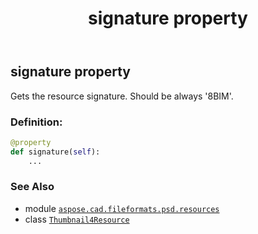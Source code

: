 ﻿---
title: signature property
second_title: Aspose.CAD for Python via .NET API References
description: 
type: docs
weight: 140
url: /aspose.cad.fileformats.psd.resources/thumbnail4resource/signature/
is_root: false
---

## signature property


Gets the resource signature. Should be always '8BIM'.
### Definition:
```python
@property
def signature(self):
    ...
```

### See Also
* module [`aspose.cad.fileformats.psd.resources`](../../)
* class [`Thumbnail4Resource`](/cad/python-net/aspose.cad.fileformats.psd.resources/thumbnail4resource)
